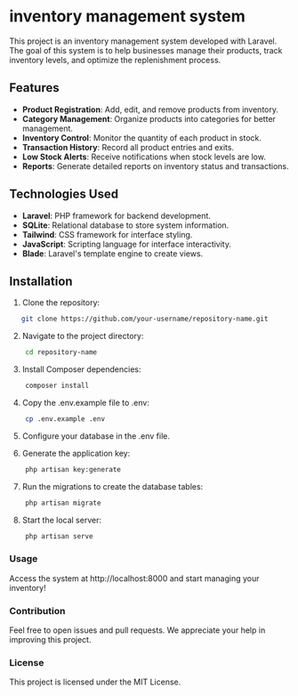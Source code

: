 # inventory management system
This project is an inventory management system developed with Laravel. 
The goal of this system is to help businesses manage their products, 
track inventory levels, and optimize the replenishment process.

## Features
- **Product Registration**: Add, edit, and remove products from inventory.
- **Category Management**: Organize products into categories for better management.
- **Inventory Control**: Monitor the quantity of each product in stock.
- **Transaction History**: Record all product entries and exits.
- **Low Stock Alerts**: Receive notifications when stock levels are low.
- **Reports**: Generate detailed reports on inventory status and transactions.

## Technologies Used
- **Laravel**: PHP framework for backend development.
- **SQLite**: Relational database to store system information.
- **Tailwind**: CSS framework for interface styling.
- **JavaScript**: Scripting language for interface interactivity.
- **Blade**: Laravel's template engine to create views.

## Installation
1. Clone the repository:
```bash
   git clone https://github.com/your-username/repository-name.git
```

2. Navigate to the project directory:
```bash
    cd repository-name
```

3. Install Composer dependencies:
```bash
    composer install
```

4. Copy the .env.example file to .env:
```bash
    cp .env.example .env
```

5. Configure your database in the .env file.

6. Generate the application key:
```bash
    php artisan key:generate
```

7. Run the migrations to create the database tables:
```bash
    php artisan migrate
```

8. Start the local server:
```bash
    php artisan serve
```

### Usage
Access the system at http://localhost:8000 and start managing your inventory!

### Contribution
Feel free to open issues and pull requests. We appreciate your help in improving this project.

### License
This project is licensed under the MIT License.
